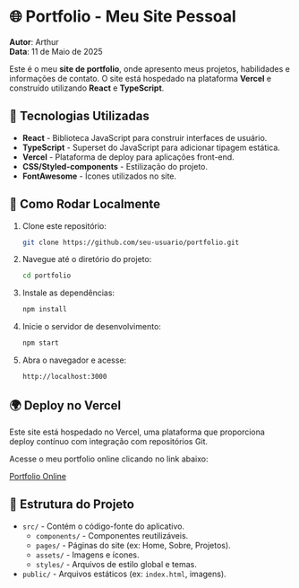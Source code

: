 # 🌐 Portfolio - Meu Site Pessoal
**Autor**: Arthur  
**Data**: 11 de Maio de 2025

Este é o meu **site de portfolio**, onde apresento meus projetos, habilidades e informações de contato. O site está hospedado na plataforma **Vercel** e construído utilizando **React** e **TypeScript**.

## 🚀 Tecnologias Utilizadas
- **React** - Biblioteca JavaScript para construir interfaces de usuário.
- **TypeScript** - Superset do JavaScript para adicionar tipagem estática.
- **Vercel** - Plataforma de deploy para aplicações front-end.
- **CSS/Styled-components** - Estilização do projeto.
- **FontAwesome** - Ícones utilizados no site.

## 🔧 Como Rodar Localmente
1. Clone este repositório:
   ```bash
   git clone https://github.com/seu-usuario/portfolio.git

2. Navegue até o diretório do projeto:
   ```bash
   cd portfolio

3. Instale as dependências:
   ```bash
   npm install

4. Inicie o servidor de desenvolvimento:
   ```bash
   npm start

5. Abra o navegador e acesse:
   ```bash
   http://localhost:3000

## 🌍 Deploy no Vercel
Este site está hospedado no Vercel, uma plataforma que proporciona deploy contínuo com integração com repositórios Git.

Acesse o meu portfolio online clicando no link abaixo:

[Portfolio Online](https://meu-portfolio.vercel.app](https://portfolio-arthur-lebe82e08-arthurfreitasjardims-projects.vercel.app))

## 📂 Estrutura do Projeto
- `src/` - Contém o código-fonte do aplicativo.
  - `components/` - Componentes reutilizáveis.
  - `pages/` - Páginas do site (ex: Home, Sobre, Projetos).
  - `assets/` - Imagens e ícones.
  - `styles/` - Arquivos de estilo global e temas.
- `public/` - Arquivos estáticos (ex: `index.html`, imagens).
